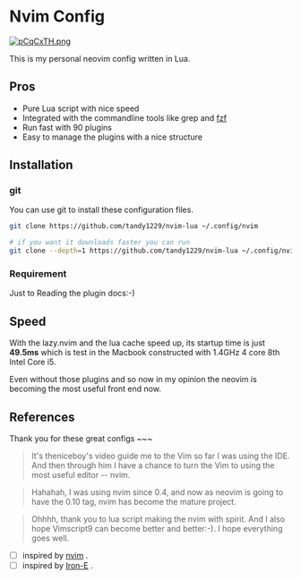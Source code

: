 # Nvim Config

[![pCqCxTH.png](https://s1.ax1x.com/2023/07/22/pCqCxTH.png)](https://imgse.com/i/pCqCxTH)

This is my personal neovim config written in Lua.

## Pros

- Pure Lua script with nice speed
- Integrated with the commandline tools like grep and [fzf](https://github.com/junegunn/fzf)
- Run fast with 90 plugins
- Easy to manage the plugins with a nice structure

## Installation

### git

You can use git to install these configuration files.

```bash
git clone https://github.com/tandy1229/nvim-lua ~/.config/nvim

# if you want it downloads faster you can run
git clone --depth=1 https://github.com/tandy1229/nvim-lua ~/.config/nvim
```

### Requirement

Just to Reading the plugin docs:-)

## Speed

With the lazy.nvim and the lua cache speed up, its startup time is just **49.5ms** which is test in the Macbook constructed with 1.4GHz 4 core 8th Intel Core i5.

Even without those plugins and so now in my opinion the neovim is becoming the most useful front end now.

## References

Thank you for these great configs \~~~

> It's theniceboy's video guide me to the Vim so far I was using the IDE. And then through him I have a chance to turn the Vim to using the most useful editor -- nvim.

> Hahahah, I was using nvim since 0.4, and now as neovim is going to have the 0.10 tag, nvim has become the mature project.

> Ohhhh, thank you to lua script making the nvim with spirit. And I also hope Vimscript9 can become better and better:-). I hope everything goes well.

- [ ] inspired by [nvim](https://github.com/theniceboy/nvim) .
- [ ] inspired by [Iron-E](https://github.com/Iron-E) .
